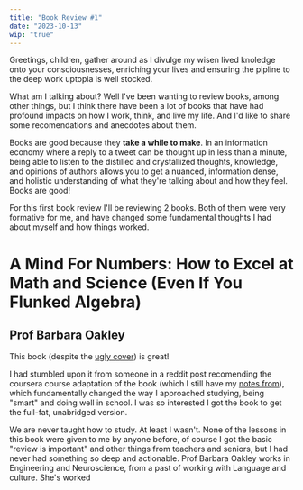 ```yaml
---
title: "Book Review #1" 
date: "2023-10-13"
wip: "true"
---
```


Greetings, children, gather around as I divulge my wisen lived knoledge onto your consciousnesses, enriching your lives and ensuring the pipline to the deep work uptopia is well stocked.

What am I talking about? Well I've been wanting to review books, among other things, but I think there have been a lot of books that have had profound impacts on how I work, think, and live my life. And I'd like to share some recomendations and anecdotes about them.

Books are good because they **take a while to make**. In an information economy where a reply to a tweet can be thought up in less than a minute, being able to listen to the distilled and crystallized thoughts, knowledge, and opinions of authors allows you to get a nuanced, information dense, and holistic understanding of what they're talking about and how they feel. Books are good!

For this first book review I'll be reviewing 2 books. Both of them were very formative for me, and have changed some fundamental thoughts I had about myself and how things worked.

# A Mind For Numbers: How to Excel at Math and Science (Even If You Flunked Algebra)
## Prof Barbara Oakley
This book (despite the [ugly cover](https://m.media-amazon.com/images/I/81mVZQLTTlL._SL1500_.jpg)) is great!

I had stumbled upon it from someone in a reddit post recomending the coursera course adaptation of the book (which I still have my [notes from](https://docs.google.com/document/d/1W3taAYqe1AK1C0XW5mJgFT1JO5whZH5JFtk8nW_8JvA/edit?usp=sharing)), which fundamentally changed the way I approached studying, being "smart" and doing well in school. I was so interested I got the book to get the full-fat, unabridged version.

We are never taught how to study. At least I wasn't. None of the lessons in this book were given to me by anyone before, of course I got the basic "review is important" and other things from teachers and seniors, but I had never had something so deep and actionable. Prof Barbara Oakley works in Engineering and Neuroscience, from a past of working with Language and culture. She's worked